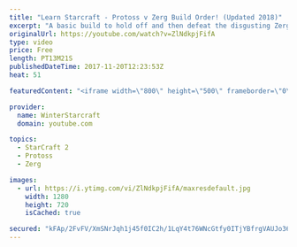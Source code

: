 ```yaml
---
title: "Learn Starcraft - Protoss v Zerg Build Order! (Updated 2018)"
excerpt: "A basic build to hold off and then defeat the disgusting Zerg! Meant for lower level players who have little direction, not for high level players looking for the dankest meta :) -- Watch live at https://www.twitch.tv/wintergaming"
originalUrl: https://youtube.com/watch?v=ZlNdkpjFifA
type: video
price: Free
length: PT13M21S
publishedDateTime: 2017-11-20T12:23:53Z
heat: 51

featuredContent: "<iframe width=\"800\" height=\"500\" frameborder=\"0\" src=\"https://www.youtube.com/embed/ZlNdkpjFifA\" allow=\"accelerometer; autoplay; encrypted-media; gyroscope; picture-in-picture\" allowfullscreen></iframe>"

provider:
  name: WinterStarcraft
  domain: youtube.com

topics:
  - StarCraft 2
  - Protoss
  - Zerg

images:
  - url: https://i.ytimg.com/vi/ZlNdkpjFifA/maxresdefault.jpg
    width: 1280
    height: 720
    isCached: true

secured: "kFAp/2FvFV/XmSNrJqh1j45f0IC2h/1LqY4t76WNcGtfy0ITjYBfrgVAUJo36IDGjFRnqqKxOAnzqzi6VqHOG3PHRwrhCh0T5EzxEvFj71BdLDe6+L03e3AahJitfDD/0ylSc6oj6hG1mOdwqlGgyUgG6Pkx24Wt3CK0GukPQZaIs3e7kdKTRYiVunqD5tRDstj2Gf547DSDyiDgc07+4WiKr8W6/ge+3l1iGtv2dq1hg9jcnkxdtBM8bCB2O7ZPt5tYSVo8QdkX8KJNZNeIXIG/7lZ9vwa09Uz4oMuuXeCqXoZhSgxAGqPFXvU+aYhduKHi0c2bnElNt1Oemo8rX+V/biOxdI7uZm6Iz+CQsS8F/8mjzkgJbwHGq7+ByMYD7Sce6zXNNB4DbIyWKwe4qClfF5pS1VvFNsqNpUJDD0A=;zRTlO7Kb31MkHJCP5P5wxg=="
---
```


